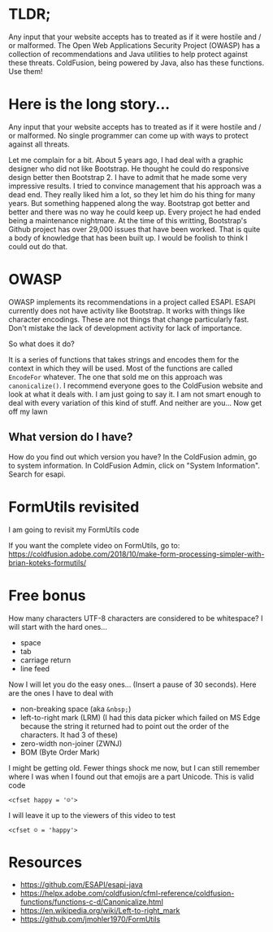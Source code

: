 # TLDR;

Any input that your website accepts has to treated as if it were hostile and / or malformed. The Open Web Applications Security Project (OWASP) has a collection of recommendations and Java utilities to help protect against these threats. ColdFusion, being powered by Java, also has these functions. Use them!


# Here is the long story...

Any input that your website accepts has to treated as if it were hostile and / or malformed. No single programmer can come up with ways to protect against all threats.

Let me complain for a bit. About 5 years ago, I had deal with a graphic designer who did not like Bootstrap. He thought he could do responsive design better then Bootstrap 2. I have to admit that he made some very impressive results. I tried to convince management that his approach was a dead end. They really liked him a lot, so they let him do his thing for many years. But something happened along the way. Bootstrap got better and better and there was no way he could keep up. Every project he had ended being a maintenance nightmare. At the time of this writting, Bootstrap's Github project has over 29,000 issues that have been worked. That is quite a body of knowledge that has been built up. I would be foolish to think I could out do that.

# OWASP
OWASP implements its recommendations in a project called ESAPI. ESAPI currently does not have activity like Bootstrap. It works with things like character encodings. These are not things that change particularly fast. Don't mistake the lack of development activity for lack of importance. 

So what does it do?

It is a series of functions that takes strings and encodes them for the context in which they will be used. Most of the functions are called `EncodeFor` whatever. The one that sold me on this approach was `canonicalize()`. I recommend everyone goes to the ColdFusion website and look at what it deals with. I am just going to say it. I am not smart enough to deal with every variation of this kind of stuff. And neither are you... Now get off my lawn

## What version do I have?

How do you find out which version you have? In the ColdFusion admin, go to system information. In ColdFusion Admin, click on "System Information". Search for esapi.

# FormUtils revisited

I am going to revisit my FormUtils code



If you want the complete video on FormUtils, go to: https://coldfusion.adobe.com/2018/10/make-form-processing-simpler-with-brian-koteks-formutils/


# Free bonus

How many characters UTF-8 characters are considered to be whitespace? I will start with the hard ones...

- space
- tab
- carriage return
- line feed

Now I will let you do the easy ones... (Insert a pause of 30 seconds). Here are the ones I have to deal with

- non-breaking space (aka `&nbsp;`)
- left-to-right mark (LRM) (I had this data picker which failed on MS Edge because the string it returned had to point out the order of the characters. It had 3 of these)
- zero-width non-joiner (ZWNJ)
- BOM (Byte Order Mark)

I might be getting old. Fewer things shock me now, but I can still remember where I was when I found out that emojis are a part Unicode. This is valid code


`<cfset happy = '☺'>`

I will leave it up to the viewers of this video to test

`<cfset ☺ = 'happy'>`




# Resources

- https://github.com/ESAPI/esapi-java
- https://helpx.adobe.com/coldfusion/cfml-reference/coldfusion-functions/functions-c-d/Canonicalize.html
- https://en.wikipedia.org/wiki/Left-to-right_mark
- https://github.com/jmohler1970/FormUtils

